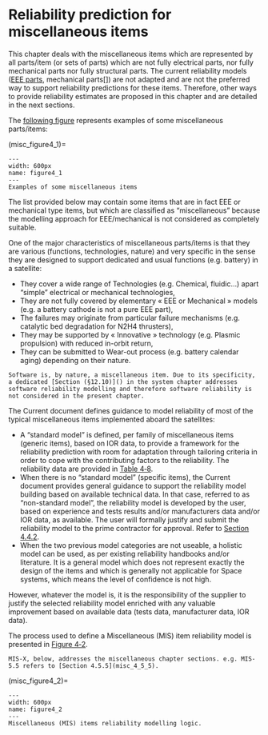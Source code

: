 # Reliability prediction for miscellaneous items

This chapter deals with the miscellaneous items which are represented by all parts/item (or sets of parts) which are not fully electrical parts, nor fully mechanical parts nor fully structural parts. The current reliability models ([EEE parts](../../folderEEE/mainEEE.md), mechanical parts[]) are not adapted and are not the preferred way to support reliability predictions for these items. Therefore, other ways to provide reliability estimates are proposed in this chapter and are detailed in the next sections.

The [following figure](misc_figure4_1) represents examples of some miscellaneous parts/items:

(misc_figure4_1)=
```{figure} ../../picture/figure4_1.png
---
width: 600px
name: figure4_1
---
Examples of some miscellaneous items
```

The list provided below may contain some items that are in fact EEE or mechanical type items, but which are classified as “miscellaneous” because the modelling approach for EEE/mechanical is not considered as completely suitable.

One of the major characteristics of miscellaneous parts/items is that they are various (functions, technologies, nature) and very specific in the sense they are designed to support dedicated and usual functions (e.g. battery) in a satellite:

* They cover a wide range of Technologies (e.g. Chemical, fluidic…) apart “simple” electrical or mechanical technologies,
* They are not fully covered by elementary « EEE or Mechanical » models (e.g. a battery cathode is not a pure EEE part),
* The failures may originate from particular failure mechanisms (e.g. catalytic bed degradation for N2H4 thrusters),
* They may be supported by « Innovative » technology (e.g. Plasmic propulsion) with reduced in-orbit return,
* They can be submitted to Wear-out process (e.g. battery calendar aging) depending on their nature.

```{note}
Software is, by nature, a miscellaneous item. Due to its specificity, a dedicated [Section (§12.10)]() in the system chapter addresses software reliability modelling and therefore software reliability is not considered in the present chapter.
```

The Current document defines guidance to model reliability of most of the typical miscellaneous items implemented aboard the satellites:

* A “standard model” is defined, per family of miscellaneous items (generic items), based on IOR data, to provide a framework for the reliability prediction with room for adaptation through tailoring criteria in order to cope with the contributing factors to the reliability. The reliability data are provided in [Table 4‑8](misc_table4_8).
* When there is no “standard model” (specific items), the Current document provides general guidance to support the reliability model building based on available technical data. In that case, referred to as “non-standard model”, the reliability model is developed by the user, based on experience and tests results and/or manufacturers data and/or IOR data, as available. The user will formally justify and submit the reliability model to the prime contractor for approval. Refer to [Section 4.4.2](misc_4_4_2).
* When the two previous model categories are not useable, a holistic model can be used, as per existing reliability handbooks and/or literature. It is a general model which does not represent exactly the design of the items and which is generally not applicable for Space systems, which means the level of confidence is not high.

However, whatever the model is, it is the responsibility of the supplier to justify the selected reliability model enriched with any valuable improvement based on available data (tests data, manufacturer data, IOR data).

The process used to define a Miscellaneous (MIS) item reliability model is presented in [Figure 4‑2](misc_figure4_2).

```{note}
MIS-X, below, addresses the miscellaneous chapter sections. e.g. MIS-5.5 refers to [Section 4.5.5](misc_4_5_5).
```

(misc_figure4_2)=
```{figure} ../../picture/figure4_2.png
---
width: 600px
name: figure4_2
---
Miscellaneous (MIS) items reliability modelling logic.
```